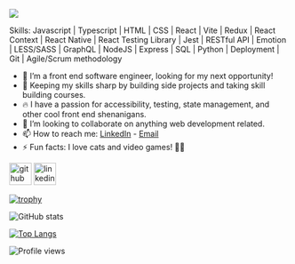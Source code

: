 ![](https://i.imgur.com/9QLGA3l.png)


Skills: Javascript | Typescript | HTML | CSS | React | Vite | Redux | React Context | React Native | React Testing Library | Jest | RESTful API | Emotion | LESS/SASS | GraphQL | NodeJS | Express | SQL | Python | Deployment | Git | Agile/Scrum methodology

- 🔭 I’m a front end software engineer, looking for my next opportunity!
- 🌱 Keeping my skills sharp by building side projects and taking skill building courses. 
- 🔥 I have a passion for accessibility, testing, state management, and other cool front end shenanigans.
- 👯 I’m looking to collaborate on anything web development related. 
- 📫 How to reach me: [LinkedIn](https://www.linkedin.com/in/lyndsiwilliams/) - [Email](lyndsikaywilliams@gmail.com) 
- ⚡ Fun facts: I love cats and video games! 🐱‍💻 


[<img src='https://cdn.jsdelivr.net/npm/simple-icons@3.0.1/icons/github.svg' alt='github' height='40'>](https://github.com/lyndsiWilliams)
[<img src='https://cdn.jsdelivr.net/npm/simple-icons@3.0.1/icons/linkedin.svg' alt='linkedin' height='40'>](https://www.linkedin.com/in/lyndsiWilliams/)  

[![trophy](https://github-profile-trophy.vercel.app/?username=lyndsiWilliams)](https://github.com/ryo-ma/github-profile-trophy)

![GitHub stats](https://github-readme-stats.vercel.app/api?username=lyndsiWilliams&show_icons=true)  

[![Top Langs](https://github-readme-stats.vercel.app/api/top-langs/?username=lyndsiWilliams)](https://github.com/anuraghazra/github-readme-stats)

![Profile views](https://gpvc.arturio.dev/lyndsiWilliams)  
